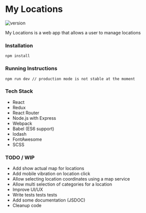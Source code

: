 # My Locations

![version](https://img.shields.io/badge/version-0.3.0-green.svg)

My Locations is a web app that allows a user to manage locations

### Installation

```
npm install
```

### Running Instructions

```
npm run dev // production mode is not stable at the moment
```

### Tech Stack

* React
* Redux
* React Router
* Node.js with Express
* Webpack
* Babel (ES6 support)
* lodash
* FontAwesome
* SCSS

### TODO / WIP

* Add show actual map for locations
* Add mobile vibration on location click
* Allow selecting location coordinates using a map service
* Allow multi selection of categories for a location
* Improve UI/UX
* Write tests tests tests
* Add some documentation (JSDOC)
* Cleanup code